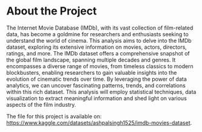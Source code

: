 # About the Project
The Internet Movie Database (IMDb), with its vast collection of film-related data, has become a goldmine for researchers and enthusiasts seeking to understand the world of cinema. This analysis aims to delve into the IMDb dataset, exploring its extensive information on movies, actors, directors, ratings, and more. The IMDb dataset offers a comprehensive snapshot of the global film landscape, spanning multiple decades and genres. It encompasses a diverse range of movies, from timeless classics to modern blockbusters, enabling researchers to gain valuable insights into the evolution of cinematic trends over time. By leveraging the power of data analytics, we can uncover fascinating patterns, trends, and correlations within this rich dataset. This analysis will employ statistical techniques, data visualization to extract meaningful information and shed light on various aspects of the film industry.

The file for this project is available on: https://www.kaggle.com/datasets/ashpalsingh1525/imdb-movies-dataset.
